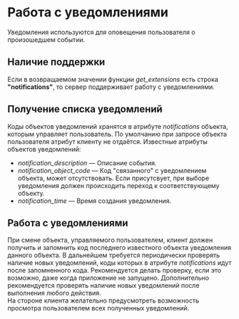 # Работа с уведомлениями
Уведомления используются для оповещения пользователя о произошедшем событии.

## Наличие поддержки
Если в возвращаемом значении функции *get\_extensions* есть строка **"notifications"**, то сервер поддерживает работу с уведомлениями.

## Получение списка уведомлений
Коды объектов уведомлений хранятся в атрибуте *notifications* объекта, которым управляет пользователь. По умолчанию при запросе объекта пользователя атрибут клиенту не отдаётся.
Известные атрибуты объектов уведомлений:
* *notification_description* — Описание события.
* *notification_object_code* — Код "связанного" с уведомлением объекта, может отсутствовать. Если присутсвует, при выборе уведомления должен происходить переход к соответствующему объекту.
* *notification_time* — Время создания уведомления.

## Работа с уведомлениями
При смене объекта, управляемого пользователем, клиент должен получить и запомнить код последнего известного объекта уведомления данного объекта. В дальнейшем требуется периодически проверять наличие новых уведомлений, коды которых в атрибуте *notifications* идут после запомненного кода. Рекомендуется делать проверку, если это возможно, даже когда приложение не запущено. Дополнительно рекомендуется проверять наличие новых уведомлений после выполнения любого действия.  
На стороне клиента желательно предусмотреть возможность просмотра пользователем всех полученных уведомлений.